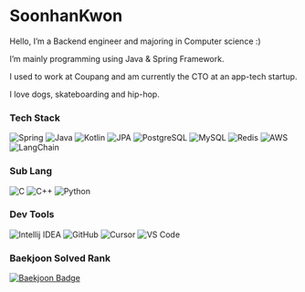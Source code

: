<div align=left> 
  
# SoonhanKwon
Hello, I’m a Backend engineer and majoring in Computer science :)

I’m mainly programming using Java & Spring Framework.

I used to work at Coupang and am currently the CTO at an app-tech startup.

I love dogs, skateboarding and hip-hop.

### Tech Stack
<div>
  <img src="https://img.shields.io/badge/Spring-6DB33F?style=flat-square&logo=Spring&logoColor=white" alt="Spring"/>
  <img src="https://img.shields.io/badge/Java-007396?style=flat-square&logo=java&logoColor=white" alt="Java"/>
  <img src="https://img.shields.io/badge/Kotlin-7F52FF?style=flat-square&logo=kotlin&logoColor=white" alt="Kotlin"/>
  <img src="https://img.shields.io/badge/JPA-6DB33F?style=flat-square&logo=JPA&logoColor=white" alt="JPA"/>
  <img src="https://img.shields.io/badge/PostgreSQL-231F20?style=flat-square&logo=PostgreSQL&logoColor=white" alt="PostgreSQL"/>
  <img src="https://img.shields.io/badge/MySQL-4479A1?style=flat-square&logo=MySQL&logoColor=white" alt="MySQL"/>
  <img src="https://img.shields.io/badge/Redis-DC382D?style=flat-square&logo=Redis&logoColor=white" alt="Redis"/>
  <img src="https://img.shields.io/badge/AWS-232F3E?style=flat-square&logo=amazonwebservices&logoColor=white" alt="AWS"/>
  <img src="https://img.shields.io/badge/LangChain-1C3C3C?style=flat-square&logo=langchain&logoColor=white" alt="LangChain"/>
</div>

### Sub Lang
<div>
  <img src="https://img.shields.io/badge/C-A8B9CC?style=flat-square&logo=C&logoColor=white" alt="C"/>
  <img src="https://img.shields.io/badge/C%2B%2B-00599C?style=flat-square&logo=c%2B%2B&logoColor=white" alt="C++"/>
  <img src="https://img.shields.io/badge/Python-3776AB?style=flat-square&logo=python&logoColor=white" alt="Python"/>
</div>

### Dev Tools
<div>
  <img src="https://img.shields.io/badge/Intellij-000000?style=flat-square&logo=intellijidea&logoColor=white" alt="Intellij IDEA"/>
  <img src="https://img.shields.io/badge/GitHub-181717?style=flat-square&logo=github&logoColor=white" alt="GitHub"/>
  <img src="https://img.shields.io/badge/Cursor-000000?style=flat-square&logo=cursor&logoColor=white" alt="Cursor"/>
  <img src="https://img.shields.io/badge/VSCode-007ACC?style=flat-square&logo=visualstudiocode&logoColor=white" alt="VS Code"/>
</div>

### Baekjoon Solved Rank
<a href="https://solved.ac/soonable">
  <img src="http://mazassumnida.wtf/api/v2/generate_badge?boj=soonable" alt="Baekjoon Badge"/>
</a>

<!--### StackOverFlow
![stackoverflow-stats](https://github-stackoverflow-readme.vercel.app/?userId=20249327) -->
